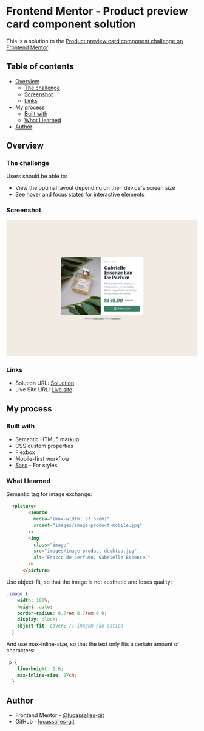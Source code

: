 # Frontend Mentor - Product preview card component solution

This is a solution to the [Product preview card component challenge on Frontend Mentor](https://www.frontendmentor.io/challenges/product-preview-card-component-GO7UmttRfa). 

## Table of contents

- [Overview](#overview)
  - [The challenge](#the-challenge)
  - [Screenshot](#screenshot)
  - [Links](#links)
- [My process](#my-process)
  - [Built with](#built-with)
  - [What I learned](#what-i-learned)
- [Author](#author)

## Overview

### The challenge

Users should be able to:

- View the optimal layout depending on their device's screen size
- See hover and focus states for interactive elements

### Screenshot

![](images/Screenshot.png)

### Links

- Solution URL: [Soluction](https://github.com/lucassalles-git/product-preview-card)
- Live Site URL: [Live site](https://lucassalles-git.github.io/product-preview-card/)

## My process

### Built with

- Semantic HTML5 markup
- CSS custom properties
- Flexbox
- Mobile-first workflow
- [Sass](https://sass-lang.com/) - For styles

### What I learned

Semantic tag for image exchange:

```html
  <picture>
        <source
          media="(max-width: 27.5rem)"
          srcset="images/image-product-mobile.jpg"
        />
        <img
          class="image"
          src="images/image-product-desktop.jpg"
          alt="Frasco de perfume, Gabrielle Essence."
        />
      </picture>
```
Use object-fit, so that the image is not aesthetic and loses quality:

```scss
.image {
    width: 100%;
    height: auto;
    border-radius: 0.7rem 0.7rem 0 0;
    display: block;
    object-fit: cover; // imagem não estica
  }
```
And use max-inline-size, so that the text only fits a certain amount of characters:

```scss
 p {
    line-height: 1.6;
    max-inline-size: 27ch;
  }
```

## Author

- Frontend Mentor - [@lucassalles-git](https://www.frontendmentor.io/profile/lucassalles-git)
- GitHub - [lucassalles-git](https://github.com/lucassalles-git)
